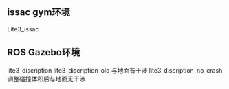 ## issac gym环境
Lite3_issac

## ROS Gazebo环境
lite3_discription  lite3_discription_old  与地面有干涉
lite3_discription_no_crash 调整碰撞体积后与地面无干涉
